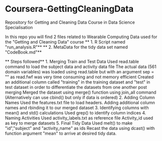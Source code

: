 # Coursera-GettingCleaningData
Repository for Getting and Cleaning Data Course in Data Science Specialisation

In this repo you will find 2 files related to Wearable Computing Data used for the "Getting and Cleaning Data" course
** 1. R Script named "run_analysis.R"**
** 2. MetaData for the tidy data set named "CodeBook.md"**

** Steps followed**
    1. Merging Train and Test Data
          Used read.table command to load the subject data and activity data file
          The actual data (561 domain variables) was loaded using read.table but with an argument sep = "" as read.fwf was very time consuming and not memory efficient
          Created an additional column called "training" in the training dataset and "test" in test dataset in order to differentiate the datasets from one another post merging
          Merged the dataset using merge() function using join_all command
          (Alternatively can use cbind() but only if data is ordered)
    2. Adding Column Names
          Used the features.txt file to load headers.
          Adding additional column names and rbinding it to our merged dataset
    3. Identifying columns with mean() and std() calculations
          Used grep() to identify column indices
    4. Naming Activities
          Used activity_labels.txt as reference file
          Activity_id used as key to merge datasets
    5. Final Tidy Data
          Used melt() to make "id","subject" and "activity_name" as ids
          Recast the data using dcast() with function argument "mean" to arrive at desired tidy data.
          
